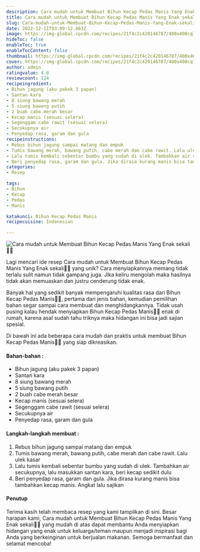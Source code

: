 ```yaml
---
description: Cara mudah untuk Membuat Bihun Kecap Pedas Manis Yang Enak sekali"
title: Cara mudah untuk Membuat Bihun Kecap Pedas Manis Yang Enak sekali
slug: Cara-mudah-untuk-Membuat-Bihun-Kecap-Pedas-Manis-Yang-Enak-sekali
date: 2022-12-11T03:09:12.063Z
image: https://img-global.cpcdn.com/recipes/21f4c2c420146787/400x400cq70/photo.jpg
hideToc: false
enableToc: true
enableTocContent: false
thumbnail: https://img-global.cpcdn.com/recipes/21f4c2c420146787/400x400cq70/photo.jpg
cover: https://img-global.cpcdn.com/recipes/21f4c2c420146787/400x400cq70/photo.jpg
author: admin
ratingvalue: 4.8
reviewcount: 124
recipeingredient:
- Bihun jagung (aku pakek 3 papan)
- Santan kara
- 8 siung bawang merah
- 5 siung bawang putih
- 2 buah cabe merah besar
- Kecap manis (sesuai selera)
- Segenggam cabe rawit (sesuai selera)
- Secukupnya air
- Penyedap rasa, garam dan gula
recipeinstructions:
- Rebus bihun jagung sampai matang dan empuk
- Tumis bawang merah, bawang putih, cabe merah dan cabe rawit. Lalu ulek kasar
- Lalu tumis kembali sebentar bumbu yang sudah di ulek. Tambahkan air secukupnya, lalu masukkan santan kara, beri kecap sedikit dulu
- Beri penyedap rasa, garam dan gula. Jika dirasa kurang manis bisa tambahkan kecap manis. Angkat lalu sajikan
categories:
- Resep

tags:
- Bihun
- Kecap
- Pedas
- Manis

katakunci: Bihun Kecap Pedas Manis
recipecuisine: Indonesian

---
```


![Cara mudah untuk Membuat Bihun Kecap Pedas Manis Yang Enak sekali👩‍🍳](https://img-global.cpcdn.com/recipes/21f4c2c420146787/400x400cq70/photo.jpg)

Lagi mencari ide resep Cara mudah untuk Membuat Bihun Kecap Pedas Manis Yang Enak sekali👩‍🍳 yang unik? Cara menyiapkannya memang tidak terlalu sulit namun tidak gampang juga. Jika keliru mengolah maka hasilnya tidak akan memuaskan dan justru cenderung tidak enak.

Banyak hal yang sedikit banyak mempengaruhi kualitas rasa dari Bihun Kecap Pedas Manis👩‍🍳, pertama dari jenis bahan, kemudian pemilihan bahan segar sampai cara membuat dan menghidangkannya. Tidak usah pusing kalau hendak menyiapkan Bihun Kecap Pedas Manis👩‍🍳 enak di rumah, karena asal sudah tahu triknya maka hidangan ini bisa jadi sajian spesial.

Di bawah ini ada beberapa cara mudah dan praktis untuk membuat Bihun Kecap Pedas Manis👩‍🍳 yang siap dikreasikan.

<!--inarticleads1-->

#### Bahan-bahan :

- Bihun jagung (aku pakek 3 papan)
- Santan kara
- 8 siung bawang merah
- 5 siung bawang putih
- 2 buah cabe merah besar
- Kecap manis (sesuai selera)
- Segenggam cabe rawit (sesuai selera)
- Secukupnya air
- Penyedap rasa, garam dan gula

<!--inarticleads2-->

#### Langkah-langkah membuat :

1. Rebus bihun jagung sampai matang dan empuk
1. Tumis bawang merah, bawang putih, cabe merah dan cabe rawit. Lalu ulek kasar
1. Lalu tumis kembali sebentar bumbu yang sudah di ulek. Tambahkan air secukupnya, lalu masukkan santan kara, beri kecap sedikit dulu
1. Beri penyedap rasa, garam dan gula. Jika dirasa kurang manis bisa tambahkan kecap manis. Angkat lalu sajikan

#### Penutup

Terima kasih telah membaca resep yang kami tampilkan di sini. Besar harapan kami, Cara mudah untuk Membuat Bihun Kecap Pedas Manis Yang Enak sekali👩‍🍳 yang mudah di atas dapat membantu Anda menyiapkan hidangan yang enak untuk keluarga/teman maupun menjadi inspirasi bagi Anda yang berkeinginan untuk berjualan makanan. Semoga bermanfaat dan selamat mencoba!